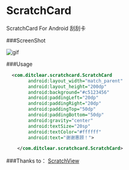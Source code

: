 # ScratchCard
ScratchCard For Android   刮刮卡


###ScreenShot

![gif](https://github.com/vienan/ScratchCard/blob/master/screenshot.gif)


###Usage

```xml
  <com.ditclear.scratchcard.ScratchCard
        android:layout_width="match_parent"
        android:layout_height="200dp"
        android:background="#c5123456"
        android:paddingLeft="20dp"
        android:paddingRight="20dp"
        android:paddingTop="50dp"
        android:paddingBottom="50dp"
        android:gravity="center"
        android:textSize="20sp"
        android:textColor="#ffffff"
        android:text="谢谢惠顾！">

    </com.ditclear.scratchcard.ScratchCard>
```

###Thanks to：
  [ScratchView](https://github.com/cooltechworks/ScratchView)
  
  
